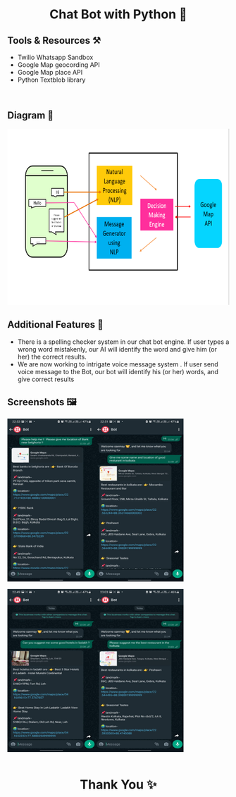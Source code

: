 # <h1 align="center">Chat Bot with Python 🤖</h1>
<h2> Tools & Resources ⚒️ </h2>
<p>
  <ul>
    <li>Twilio Whatsapp Sandbox
    <li>Google Map geocording API </li>
    <li>Google Map place API </li>
    <li> Python Textblob library </li>
   </ul>
</p>
<br/>
<h2>Diagram 🧷</h2>
<img src="https://github.com/TakeTalk/bot/blob/master/Screenshots/diagram.png?raw=true" alt="Screenshot 1" width="700" height="400"></img>

<h2>Additional Features 🚀</h2>
  <ul>
        <li>There is a spelling checker system in our chat bot engine. If user types a wrong word mistakenly, our AI will identify the word and give him (or her) the               correct results.</li>
      <li>We are now working to intrigate voice message system . If user send voice message to the Bot, our bot will  identify his (or her) words, and give correct               results </li>
  </ul>
  
  <h2>Screenshots 🖼️</h2>
  <div>
    <img src="https://github.com/TakeTalk/bot/blob/master/Screenshots/1.jpg?raw=true" alt="Screenshot 1" width="200" height="370" align="left"></img>
    <img src="https://github.com/TakeTalk/bot/blob/master/Screenshots/2.jpg?raw=true" alt="Screenshot 2" width="200" height="370" align="center"></img>
    <br/><br/>
    <img src="https://github.com/TakeTalk/bot/blob/master/Screenshots/3.jpg?raw=true" alt="Screenshot 2" width="200" height="370" align="left"></img>
    <img src="https://github.com/TakeTalk/bot/blob/master/Screenshots/4.jpg?raw=true" alt="Screenshot 2" width="200" height="370" align="center"></img>
  </div>
  
  <div>
  <br/>
  <h1 align="center">Thank You ✨</h1>
  </div>
    
   



